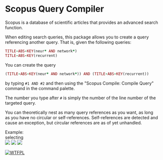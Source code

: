 # Scopus Query Compiler

Scopus is a database of scientific articles that provides an advanced search function.

When editing search queries, this package allows you to create a query referencing another query. That is, given the following queries:

```ruby
TITLE-ABS-KEY(neur* AND network*)
TITLE-ABS-KEY(recurrent)
```
You can create the query
```ruby
(TITLE-ABS-KEY(neur* AND network*)) AND (TITLE-ABS-KEY(recurrent))
```
by typing `#1 AND #2` and then using the "Scopus Compile: Compile Query" command in the command palette.

The number you type after `#` is simply the number of the line number of the targeted query.

You can theoretically nest as many query references as you want, as long as you have no circular or self-references. Self-references are detected and cause an exception, but circular references are as of yet unhandled.

Example:  
selecting  
![](https://user-images.githubusercontent.com/12431317/64166237-00077780-ce47-11e9-9fae-bfe18c592713.png)
![](https://user-images.githubusercontent.com/12431317/64166238-00077780-ce47-11e9-937d-3e9d0f678192.png)
![](https://user-images.githubusercontent.com/12431317/64166239-00077780-ce47-11e9-845d-a330f1b6b586.png)

[![WTFPL](http://www.wtfpl.net/wp-content/uploads/2012/12/wtfpl-badge-2.png)](http://www.wtfpl.net/)
